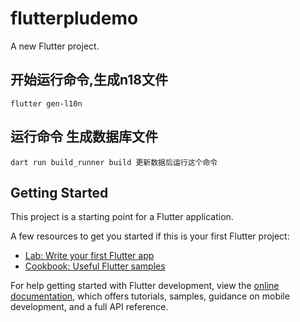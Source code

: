 # flutterpludemo

A new Flutter project.

##  开始运行命令,生成n18文件
``` flutter gen-l10n ```

## 运行命令 生成数据库文件
```
dart run build_runner build 更新数据后运行这个命令
```

## Getting Started

This project is a starting point for a Flutter application.

A few resources to get you started if this is your first Flutter project:

- [Lab: Write your first Flutter app](https://docs.flutter.dev/get-started/codelab)
- [Cookbook: Useful Flutter samples](https://docs.flutter.dev/cookbook)

For help getting started with Flutter development, view the
[online documentation](https://docs.flutter.dev/), which offers tutorials,
samples, guidance on mobile development, and a full API reference.
  